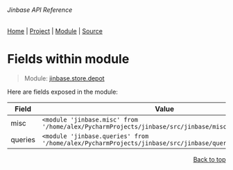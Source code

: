 ###### Jinbase API Reference
[Home](/docs/api/README.md) | [Project](/README.md) | [Module](/docs/api/modules/jinbase/store/depot/README.md) | [Source](/src/jinbase/store/depot.py)

# Fields within module
> Module: [jinbase.store.depot](/docs/api/modules/jinbase/store/depot/README.md)

Here are fields exposed in the module:

| Field | Value |
| --- | --- |
| misc | `<module 'jinbase.misc' from '/home/alex/PycharmProjects/jinbase/src/jinbase/misc/__init__.py'>` |
| queries | `<module 'jinbase.queries' from '/home/alex/PycharmProjects/jinbase/src/jinbase/queries/__init__.py'>` |

<p align="right"><a href="#jinbase-api-reference">Back to top</a></p>
